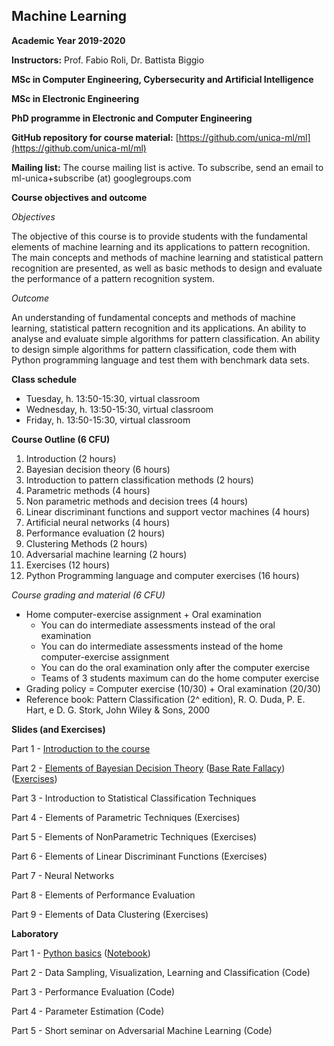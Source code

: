 ## Machine Learning 
**Academic Year 2019-2020**

**Instructors:** Prof. Fabio Roli, Dr. Battista Biggio

**MSc in Computer Engineering, Cybersecurity and Artificial Intelligence**

**MSc in Electronic Engineering**

**PhD programme in Electronic and Computer Engineering**

**GitHub repository for course material:** [https://github.com/unica-ml/ml](https://github.com/unica-ml/ml)

**Mailing list:** The course mailing list is active. To subscribe, send an email to 
ml-unica+subscribe (at) googlegroups.com 

**Course objectives and outcome**

_Objectives_

The objective of this course is to provide students 
with the fundamental elements of machine learning and its applications 
to pattern recognition. The main concepts and methods of machine 
learning and statistical pattern recognition are presented, 
as well as basic methods to design and evaluate the performance 
of a pattern recognition system.
 
_Outcome_

An understanding of fundamental concepts and methods of machine learning, 
statistical pattern recognition and its applications. 
An ability to analyse and evaluate simple algorithms for pattern classification. 
An ability to design simple algorithms for pattern classification, 
code them with Python programming language and test them with benchmark data sets.

**Class schedule**

- Tuesday, h. 13:50-15:30,  virtual classroom 
- Wednesday, h. 13:50-15:30, virtual classroom
- Friday, h. 13:50-15:30, virtual classroom

**Course Outline (6 CFU)**
1. Introduction (2 hours)
2. Bayesian decision theory (6 hours)
3. Introduction to pattern classification methods (2 hours)
4. Parametric methods (4 hours)
5. Non parametric methods and decision trees (4 hours)
6. Linear discriminant functions and support vector machines (4 hours)
7. Artificial neural networks (4 hours)
8. Performance evaluation (2 hours)
9. Clustering Methods (2 hours)
10. Adversarial machine learning (2 hours)
11. Exercises (12 hours)
12. Python Programming language and computer exercises (16 hours)
 
_Course grading and material (6 CFU)_

- Home computer-exercise assignment + Oral examination
    - You can do intermediate assessments instead of the oral examination
    - You can do intermediate assessments instead of the 
    home computer-exercise assignment
    - You can do the oral examination only after the computer exercise
    - Teams of 3 students maximum can do the home computer exercise
- Grading policy = Computer exercise (10/30) + Oral examination (20/30)
- Reference book: Pattern Classification (2^ edition), 
R. O. Duda, P. E. Hart, e D. G. Stork, John Wiley & Sons, 2000


**Slides (and Exercises)**

Part 1 - [Introduction to the course](https://github.com/unica-ml/ml/blob/master/slides/lectures/ml-part-01.pdf)

Part 2 - [Elements of Bayesian Decision Theory](https://github.com/unica-ml/ml/blob/master/slides/lectures/ml-part-02.pdf) 
([Base Rate Fallacy](https://github.com/unica-ml/ml/blob/master/slides/lectures/ml-part-02-base-rate-fallacy.pdf))
([Exercises](https://github.com/unica-ml/ml/blob/master/exercises/ml-part-02-exercises.pdf)) 

Part 3 - Introduction to Statistical Classification Techniques

Part 4 - Elements of Parametric Techniques (Exercises)

Part 5 - Elements of NonParametric Techniques (Exercises)

Part 6 - Elements of Linear Discriminant Functions (Exercises)

Part 7 - Neural Networks

Part 8 - Elements of Performance Evaluation

Part 9 - Elements of Data Clustering (Exercises)

**Laboratory**

Part 1 - [Python basics](https://github.com/unica-ml/ml/blob/master/slides/lab/lab01.pdf)
([Notebook](https://github.com/unica-ml/ml/blob/master/notebooks/lab01.ipynb))

Part 2 - Data Sampling, Visualization, Learning and Classification (Code)

Part 3 - Performance Evaluation (Code)

Part 4 - Parameter Estimation (Code)

Part 5 - Short seminar on Adversarial Machine Learning (Code)
